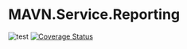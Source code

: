 # MAVN.Service.Reporting

![test](https://github.com/OpenMAVN/MAVN.Service.Reporting/workflows/test/badge.svg)
[![Coverage Status](https://coveralls.io/repos/github/OpenMAVN/MAVN.Service.Reporting/badge.svg?branch=master)](https://coveralls.io/github/OpenMAVN/MAVN.Service.Reporting?branch=master)
